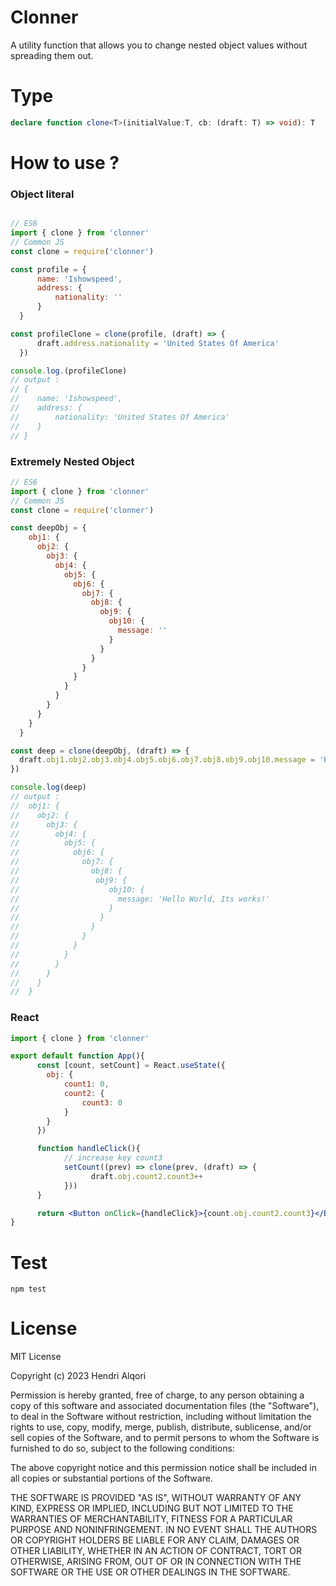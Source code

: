 # Clonner
A utility function that allows you to change nested object values without spreading them out.

# Type
```ts
declare function clone<T>(initialValue:T, cb: (draft: T) => void): T
```
# How to use ?

### Object literal
```js

// ES6
import { clone } from 'clonner'
// Common JS
const clone = require('clonner')

const profile = {
      name: 'Ishowspeed',
      address: {
          nationality: ''
      }
  }

const profileClone = clone(profile, (draft) => {
      draft.address.nationality = 'United States Of America'
  })

console.log.(profileClone)
// output :
// {
//    name: 'Ishowspeed',
//    address: {
//        nationality: 'United States Of America'
//    }
// }
```

### Extremely Nested Object
```js
// ES6
import { clone } from 'clonner'
// Common JS
const clone = require('clonner')

const deepObj = {
    obj1: {
      obj2: {
        obj3: {
          obj4: {
            obj5: {
              obj6: {
                obj7: {
                  obj8: {
                    obj9: {
                      obj10: {
                        message: ''
                      }
                    }
                  }
                } 
              }
            }
          }
        }
      }
    }
  }

const deep = clone(deepObj, (draft) => {
  draft.obj1.obj2.obj3.obj4.obj5.obj6.obj7.obj8.obj9.obj10.message = 'Hello World, Its works!'
})

console.log(deep)
// output :
//  obj1: {
//    obj2: {
//      obj3: {
//        obj4: {
//          obj5: {
//            obj6: {
//              obj7: {
//                obj8: {
//                 obj9: {
//                    obj10: {
//                      message: 'Hello World, Its works!'
//                    }
//                  }
//                }
//              } 
//            }
//          }
//        }
//      }
//    }
//  }

```
### React
```jsx
import { clone } from 'clonner' 

export default function App(){
      const [count, setCount] = React.useState({
        obj: {
            count1: 0,
            count2: {
                count3: 0
            }
        }
      })

      function handleClick(){
            // increase key count3
            setCount((prev) => clone(prev, (draft) => {
                  draft.obj.count2.count3++
            }))
      }

      return <Button onClick={handleClick}>{count.obj.count2.count3}</Button>
}
```

# Test
```
npm test
```

# License
MIT License

Copyright (c) 2023 Hendri Alqori

Permission is hereby granted, free of charge, to any person obtaining a copy
of this software and associated documentation files (the "Software"), to deal
in the Software without restriction, including without limitation the rights
to use, copy, modify, merge, publish, distribute, sublicense, and/or sell
copies of the Software, and to permit persons to whom the Software is
furnished to do so, subject to the following conditions:

The above copyright notice and this permission notice shall be included in all
copies or substantial portions of the Software.

THE SOFTWARE IS PROVIDED "AS IS", WITHOUT WARRANTY OF ANY KIND, EXPRESS OR
IMPLIED, INCLUDING BUT NOT LIMITED TO THE WARRANTIES OF MERCHANTABILITY,
FITNESS FOR A PARTICULAR PURPOSE AND NONINFRINGEMENT. IN NO EVENT SHALL THE
AUTHORS OR COPYRIGHT HOLDERS BE LIABLE FOR ANY CLAIM, DAMAGES OR OTHER
LIABILITY, WHETHER IN AN ACTION OF CONTRACT, TORT OR OTHERWISE, ARISING FROM,
OUT OF OR IN CONNECTION WITH THE SOFTWARE OR THE USE OR OTHER DEALINGS IN THE
SOFTWARE.


